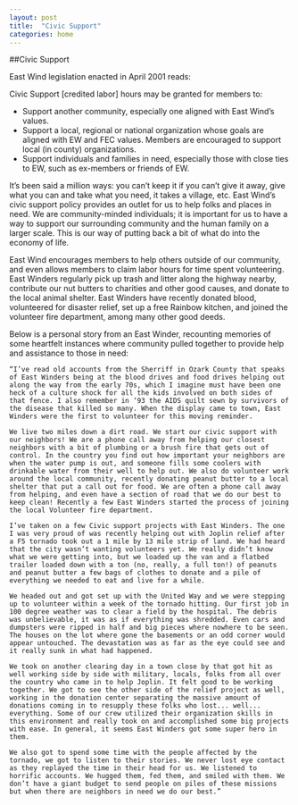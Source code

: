 ```yaml
---
layout: post
title:  "Civic Support"
categories: home
---
```


##Civic Support

East Wind legislation enacted in April 2001 reads:

Civic Support [credited labor] hours may be granted for members to:

  - Support another community, especially one aligned with East Wind’s values.
  - Support a local, regional or national organization whose goals are aligned with EW and FEC values. Members are encouraged to support local (in county) organizations.
  - Support individuals and families in need, especially those with close ties to EW, such as ex-members or friends of EW.

It’s been said a million ways: you can’t keep it if you can’t give it away, give what you can and take what you need, it takes a village, etc. East Wind’s civic support policy provides an outlet for us to help folks and places in need. We are community-minded individuals; it is important for us to have a way to support our surrounding community and the human family on a larger scale. This is our way of putting back a bit of what do into the economy of life.

East Wind encourages members to help others outside of our community, and even allows members to claim labor hours for time spent volunteering. East Winders regularly pick up trash and litter along the highway nearby, contribute our nut butters to charities and other good causes, and donate to the local animal shelter. East Winders have recently donated blood, volunteered for disaster relief, set up a free Rainbow kitchen, and joined the volunteer fire department, among many other good deeds.

Below is a personal story from an East Winder, recounting memories of some heartfelt instances where community pulled together to provide help and assistance to those in need:

    “I’ve read old accounts from the Sherriff in Ozark County that speaks of East Winders being at the blood drives and food drives helping out along the way from the early 70s, which I imagine must have been one heck of a culture shock for all the kids involved on both sides of that fence. I also remember in ‘93 the AIDS quilt sewn by survivors of the disease that killed so many. When the display came to town, East Winders were the first to volunteer for this moving reminder.
    
    We live two miles down a dirt road. We start our civic support with our neighbors! We are a phone call away from helping our closest neighbors with a bit of plumbing or a brush fire that gets out of control. In the country you find out how important your neighbors are when the water pump is out, and someone fills some coolers with drinkable water from their well to help out. We also do volunteer work around the local community, recently donating peanut butter to a local shelter that put a call out for food. We are often a phone call away from helping, and even have a section of road that we do our best to keep clean! Recently a few East Winders started the process of joining the local Volunteer fire department.
    
    I’ve taken on a few Civic support projects with East Winders. The one I was very proud of was recently helping out with Joplin relief after a F5 tornado took out a 1 mile by 13 mile strip of land. We had heard that the city wasn’t wanting volunteers yet. We really didn’t know what we were getting into, but we loaded up the van and a flatbed trailer loaded down with a ton (no, really, a full ton!) of peanuts and peanut butter a few bags of clothes to donate and a pile of everything we needed to eat and live for a while.
    
    We headed out and got set up with the United Way and we were stepping up to volunteer within a week of the tornado hitting. Our first job in 100 degree weather was to clear a field by the hospital. The debris was unbelievable, it was as if everything was shredded. Even cars and dumpsters were ripped in half and big pieces where nowhere to be seen. The houses on the lot where gone the basements or an odd corner would appear untouched. The devastation was as far as the eye could see and it really sunk in what had happened.
    
    We took on another clearing day in a town close by that got hit as well working side by side with military, locals, folks from all over the country who came in to help Joplin. It felt good to be working together. We got to see the other side of the relief project as well, working in the donation center separating the massive amount of donations coming in to resupply these folks who lost... well... everything. Some of our crew utilized their organization skills in this environment and really took on and accomplished some big projects with ease. In general, it seems East Winders got some super hero in them.
    
    We also got to spend some time with the people affected by the tornado, we got to listen to their stories. We never lost eye contact as they replayed the time in their head for us. We listened to horrific accounts. We hugged them, fed them, and smiled with them. We don’t have a giant budget to send people on piles of these missions but when there are neighbors in need we do our best.”
